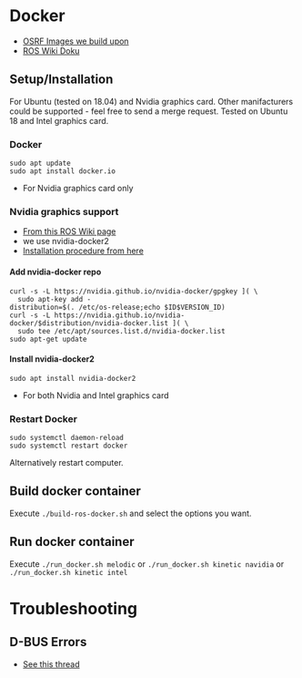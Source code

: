 # Docker 

* [OSRF Images we build upon](https://hub.docker.com/r/osrf/ros/tags)
* [ROS Wiki Doku](http://wiki.ros.org/docker/Tutorials)

## Setup/Installation
For Ubuntu (tested on 18.04) and Nvidia graphics card. Other manifacturers could be supported - feel free to send a merge request.
Tested on Ubuntu 18 and Intel graphics card.

### Docker 
```
sudo apt update
sudo apt install docker.io
```

* For Nvidia graphics card only
### Nvidia graphics support
* [From this ROS Wiki page](http://wiki.ros.org/docker/Tutorials/Hardware%20Acceleration)
* we use nvidia-docker2
* [Installation procedure from here](https://github.com/nvidia/nvidia-docker/wiki/Installation-(version-2.0))

#### Add nvidia-docker repo
```
curl -s -L https://nvidia.github.io/nvidia-docker/gpgkey ]( \
  sudo apt-key add -
distribution=$(. /etc/os-release;echo $ID$VERSION_ID)
curl -s -L https://nvidia.github.io/nvidia-docker/$distribution/nvidia-docker.list ]( \
  sudo tee /etc/apt/sources.list.d/nvidia-docker.list
sudo apt-get update
````


#### Install nvidia-docker2
```
sudo apt install nvidia-docker2
```

* For both Nvidia and Intel graphics card
### Restart Docker
```
sudo systemctl daemon-reload
sudo systemctl restart docker
```
Alternatively restart computer.


## Build docker container
Execute `./build-ros-docker.sh` and select the options you want. 

## Run docker container
Execute `./run_docker.sh melodic` or `./run_docker.sh kinetic navidia` or `./run_docker.sh kinetic intel`
# Troubleshooting

## D-BUS Errors
* [See this thread](https://answers.ros.org/question/301056/ros2-rviz-in-docker-container/)